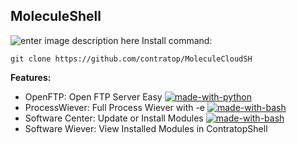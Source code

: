 ## MoleculeShell
![enter image description here](https://camo.githubusercontent.com/5ad3f5755bc7d95d8d1110326303a95158675c896647cb874b5b4436834b0d33/68747470733a2f2f6261646765732e66726170736f66742e636f6d2f626173682f76312f626173682e706e673f763d313033)
Install command:

    git clone https://github.com/contratop/MoleculeCloudSH
   **Features:**
   

 - OpenFTP: Open FTP Server Easy [![made-with-python](https://img.shields.io/badge/Made%20with-Python-1f425f.svg)](https://www.python.org/)
 - ProcessWiever: Full Process Wiever with -e [![made-with-bash](https://img.shields.io/badge/Made%20with-Bash-1f425f.svg)](https://www.gnu.org/software/bash/)
 - Software Center: Update or Install Modules [![made-with-bash](https://img.shields.io/badge/Made%20with-Bash-1f425f.svg)](https://www.gnu.org/software/bash/)
 - Software Wiever: View Installed Modules in ContratopShell

